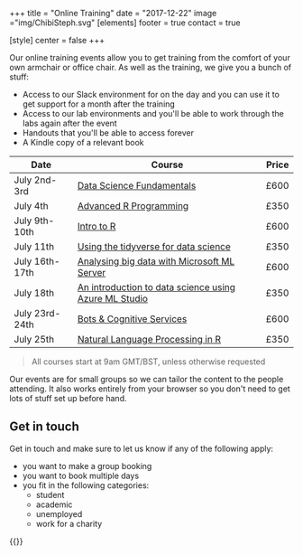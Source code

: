 +++
title = "Online Training"
date = "2017-12-22"
image ="img/ChibiSteph.svg"
[elements]
  footer = true
  contact = true

[style]
  center = false
+++

Our online training events allow you to get training from the comfort of your own armchair or office chair. As well as the training, we give you a bunch of stuff:

- Access to our Slack environment for on the day and you can use it to get support for a month after the training
- Access to our lab environments and you'll be able to work through the labs again after the event
- Handouts that you'll be able to access forever
- A Kindle copy of a relevant book

| Date | Course | Price |
|--------------------------------------------|----------------------------------|-------------------------------------------|
| July 2nd-3rd | [Data Science Fundamentals](../../courses/data-science-fundamentals) | £600 | 
| July 4th | [Advanced R Programming](../../courses/advanced-r-programming) | £350 |
| July 9th-10th | [Intro to R](../../courses/intro-to-r) | £600 | 
| July 11th  | [Using the tidyverse for data science](../../courses/tidyverse-data-science) | £350 |
| July 16th-17th | [Analysing big data with Microsoft ML Server](../../courses/analysing-big-data-with-microsoft-ml-server)  | £600 | 
| July 18th | [An introduction to data science using Azure ML Studio](../../courses/data-science-in-azure-ml)   | £350 | 
| July 23rd-24th | [Bots & Cognitive Services](../../courses/bots-cognitive-services) | £600 | 
| July 25th | [Natural Language Processing in R](../../courses/nlp-in-r)  | £350 | 

> All courses start at 9am GMT/BST, unless otherwise requested 

Our events are for small groups so we can tailor the content to the people attending. It also works entirely from your browser so you don't need to get lots of stuff set up before hand. 

## Get in touch
Get in touch and make sure to let us know if any of the following apply:


- you want to make a group booking
- you want to book multiple days
- you fit in the following categories:
    + student
    + academic
    + unemployed
    + work for a charity
	
{{<btn href="//itsalocke.com/#contact" msg="Get in touch">}}

